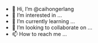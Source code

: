 - 👋 Hi, I’m @caihongerlang
- 👀 I’m interested in ...
- 🌱 I’m currently learning ...
- 💞️ I’m looking to collaborate on ...
- 📫 How to reach me ...

<!---
caihongerlang/caihongerlang is a ✨ special ✨ repository because its `README.md` (this file) appears on your GitHub profile.
You can click the Preview link to take a look at your changes.
--->
